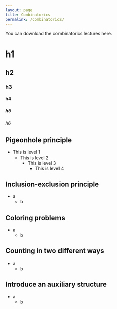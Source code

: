 ```yaml
---
layout: page
title: Combinatorics
permalink: /combinatorics/
---
```

You can download the combinatorics lectures here. 

# h1
## h2
### h3
#### h4
##### h5
###### h6 


## Pigeonhole principle
* This is level 1
  * This is level 2
    * This is level 3
      * This is level 4

## Inclusion-exclusion principle
* a
  * b

## Coloring problems
* a
  * b

## Counting in two different ways
* a
  * b

## Introduce an auxiliary structure
* a
  * b

